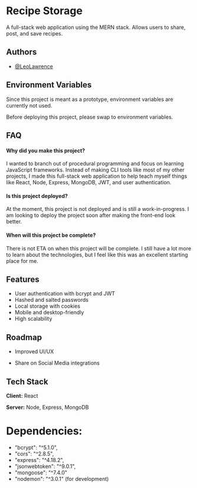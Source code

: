 
# Recipe Storage

A full-stack web application using the MERN stack. Allows users to share, post, and save recipes.




## Authors

- [@LeoLawrence](https://www.github.com/leolawrence)


## Environment Variables

Since this project is meant as a prototype, environment variables are currently not used.

Before deploying this project, please swap to environment variables.


## FAQ

#### Why did you make this project?

I wanted to branch out of procedural programming and focus on learning JavaScript frameworks. Instead of making CLI tools like most of my other projects, I made this full-stack web application to help teach myself things like React, Node, Express, MongoDB, JWT, and user authentication.

#### Is this project deployed?

At the moment, this project is not deployed and is still a work-in-progress. I am looking to deploy the project soon after making the front-end look better.

#### When will this project be complete?

There is not ETA on when this project will be complete. I still have a lot more to learn about the technologies, but I feel like this was an excellent starting place for me.


## Features

- User authentication with bcrypt and JWT
- Hashed and salted passwords
- Local storage with cookies
- Mobile and desktop-friendly
- High scalability


## Roadmap

- Improved UI/UX

- Share on Social Media integrations


## Tech Stack

**Client:** React

**Server:** Node, Express, MongoDB

# Dependencies:
- "bcrypt": "^5.1.0",
- "cors": "^2.8.5",
- "express": "^4.18.2",
- "jsonwebtoken": "^9.0.1",
- "mongoose": "^7.4.0"
- "nodemon": "^3.0.1"  (for development)

